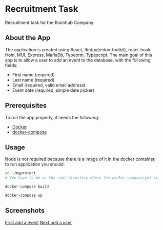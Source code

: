 # Recruitment Task 
Recruitment task for the Brainhub Company.

## About the App
The application is created using React, Redux(redux-toolkit), react-hook-from, MUI, Express, MariaDb, Typeorm, Typescript.
The main goal of this app is to allow a user to add an event to the database, with the
following fields:
- First name (required)
- Last name (required)
- Email (required, valid email address)
- Event date (required, simple date picker)

## Prerequisites
To run the app properly, it needs the following: 
- [Docker](https://www.docker.com/)
- [docker-compose](https://docs.docker.com/compose/)

## Usage
Node is not required because there is a image of it in the docker container, to run application you should:

```bash
cd ./myproject
# You have to be in the root directory where the docker-compose.yml is located.
```
```bash
docker-compose build
```
```bash
docker-compose up
```

## Screenshots
[First add a event](./images/ex.1.png)
[Next add a user](./images/ex.2.png)